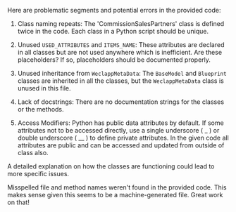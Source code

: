 Here are problematic segments and potential errors in the provided code:

1. Class naming repeats: The 'CommissionSalesPartners' class is defined twice in the code. Each class in a Python script should be unique.

2. Unused `USED_ATTRIBUTES` and `ITEMS_NAME`: These attributes are declared in all classes but are not used anywhere which is inefficient. Are these placeholders? If so, placeholders should be documented properly.

3. Unused inheritance from `WeclappMetaData`: The `BaseModel` and `Blueprint` classes are inherited in all the classes, but the `WeclappMetaData` class is unused in this file.

4. Lack of docstrings: There are no documentation strings for the classes or the methods.

5. Access Modifiers: Python has public data attributes by default. If some attributes not to be accessed directly, use a single underscore ( _ ) or double underscore ( __ ) to define private attributes. In the given code all attributes are public and can be accessed and updated from outside of class also.

A detailed explanation on how the classes are functioning could lead to more specific issues.

Misspelled file and method names weren't found in the provided code. This makes sense given this seems to be a machine-generated file. Great work on that!
